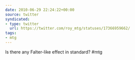 ```yaml
---
date: 2010-06-29 22:24:22+00:00
source: twitter
syndicated:
- type: twitter
  url: https://twitter.com/roy_mtg/statuses/17366959662/
tags:
- mtg
---
```


Is there any Falter-like effect in standard? #mtg